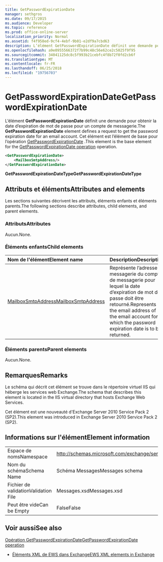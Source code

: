 ```yaml
---
title: GetPasswordExpirationDate
manager: sethgros
ms.date: 09/17/2015
ms.audience: Developer
ms.topic: reference
ms.prod: office-online-server
localization_priority: Normal
ms.assetid: f4f958ed-9cf4-4ebf-9b01-e2df9a7cbd63
description: L’élément GetPasswordExpirationDate définit une demande pour obtenir la date d’expiration de mot de passe pour un compte de messagerie. Cet élément est l’élément de base pour l’opération GetPasswordExpirationDate.
ms.openlocfilehash: a9e0955566372f7b99c48c56e62ce2c5025f9f95
ms.sourcegitcommit: 34041125dc8c5f993b21cebfc4f8b72f0fd2cb6f
ms.translationtype: MT
ms.contentlocale: fr-FR
ms.lasthandoff: 06/25/2018
ms.locfileid: "19756703"
---
```

# <a name="getpasswordexpirationdate"></a><span data-ttu-id="6e54a-104">GetPasswordExpirationDate</span><span class="sxs-lookup"><span data-stu-id="6e54a-104">GetPasswordExpirationDate</span></span>

<span data-ttu-id="6e54a-105">L’élément **GetPasswordExpirationDate** définit une demande pour obtenir la date d’expiration de mot de passe pour un compte de messagerie.</span><span class="sxs-lookup"><span data-stu-id="6e54a-105">The **GetPasswordExpirationDate** element defines a request to get the password expiration date for an email account.</span></span> <span data-ttu-id="6e54a-106">Cet élément est l’élément de base pour l’opération [GetPasswordExpirationDate](getpasswordexpirationdate-operation.md) .</span><span class="sxs-lookup"><span data-stu-id="6e54a-106">This element is the base element for the [GetPasswordExpirationDate operation](getpasswordexpirationdate-operation.md) operation.</span></span> 
  
```XML
<GetPasswordExpirationDate>
    <MailboxSmtpAddress/>
</GetPasswordExpirationDate>
```

 <span data-ttu-id="6e54a-107">**GetPasswordExpirationDateType**</span><span class="sxs-lookup"><span data-stu-id="6e54a-107">**GetPasswordExpirationDateType**</span></span>
## <a name="attributes-and-elements"></a><span data-ttu-id="6e54a-108">Attributs et éléments</span><span class="sxs-lookup"><span data-stu-id="6e54a-108">Attributes and elements</span></span>

<span data-ttu-id="6e54a-109">Les sections suivantes décrivent les attributs, éléments enfants et éléments parents.</span><span class="sxs-lookup"><span data-stu-id="6e54a-109">The following sections describe attributes, child elements, and parent elements.</span></span>
  
### <a name="attributes"></a><span data-ttu-id="6e54a-110">Attributs</span><span class="sxs-lookup"><span data-stu-id="6e54a-110">Attributes</span></span>

<span data-ttu-id="6e54a-111">Aucun.</span><span class="sxs-lookup"><span data-stu-id="6e54a-111">None.</span></span>
  
### <a name="child-elements"></a><span data-ttu-id="6e54a-112">Éléments enfants</span><span class="sxs-lookup"><span data-stu-id="6e54a-112">Child elements</span></span>

|<span data-ttu-id="6e54a-113">**Nom de l'élément**</span><span class="sxs-lookup"><span data-stu-id="6e54a-113">**Element name**</span></span>|<span data-ttu-id="6e54a-114">**Description**</span><span class="sxs-lookup"><span data-stu-id="6e54a-114">**Description**</span></span>|
|:-----|:-----|
|[<span data-ttu-id="6e54a-115">MailboxSmtpAddress</span><span class="sxs-lookup"><span data-stu-id="6e54a-115">MailboxSmtpAddress</span></span>](mailboxsmtpaddress.md) <br/> |<span data-ttu-id="6e54a-116">Représente l’adresse de messagerie du compte de messagerie pour lequel la date d’expiration de mot de passe doit être retourné.</span><span class="sxs-lookup"><span data-stu-id="6e54a-116">Represents the email address of the email account for which the password expiration date is to be returned.</span></span>  <br/> |
   
### <a name="parent-elements"></a><span data-ttu-id="6e54a-117">Éléments parents</span><span class="sxs-lookup"><span data-stu-id="6e54a-117">Parent elements</span></span>

<span data-ttu-id="6e54a-118">Aucun.</span><span class="sxs-lookup"><span data-stu-id="6e54a-118">None.</span></span>
  
## <a name="remarks"></a><span data-ttu-id="6e54a-119">Remarques</span><span class="sxs-lookup"><span data-stu-id="6e54a-119">Remarks</span></span>

<span data-ttu-id="6e54a-120">Le schéma qui décrit cet élément se trouve dans le répertoire virtuel IIS qui héberge les services web Exchange.</span><span class="sxs-lookup"><span data-stu-id="6e54a-120">The schema that describes this element is located in the IIS virtual directory that hosts Exchange Web Services.</span></span>
  
<span data-ttu-id="6e54a-121">Cet élément est une nouveauté d'Exchange Server 2010 Service Pack 2 (SP2).</span><span class="sxs-lookup"><span data-stu-id="6e54a-121">This element was introduced in Exchange Server 2010 Service Pack 2 (SP2).</span></span>
  
## <a name="element-information"></a><span data-ttu-id="6e54a-122">Informations sur l'élément</span><span class="sxs-lookup"><span data-stu-id="6e54a-122">Element information</span></span>

|||
|:-----|:-----|
|<span data-ttu-id="6e54a-123">Espace de noms</span><span class="sxs-lookup"><span data-stu-id="6e54a-123">Namespace</span></span>  <br/> |http://schemas.microsoft.com/exchange/services/2006/messages  <br/> |
|<span data-ttu-id="6e54a-124">Nom du schéma</span><span class="sxs-lookup"><span data-stu-id="6e54a-124">Schema Name</span></span>  <br/> |<span data-ttu-id="6e54a-125">Schéma Messages</span><span class="sxs-lookup"><span data-stu-id="6e54a-125">Messages schema</span></span>  <br/> |
|<span data-ttu-id="6e54a-126">Fichier de validation</span><span class="sxs-lookup"><span data-stu-id="6e54a-126">Validation File</span></span>  <br/> |<span data-ttu-id="6e54a-127">Messages.xsd</span><span class="sxs-lookup"><span data-stu-id="6e54a-127">Messages.xsd</span></span>  <br/> |
|<span data-ttu-id="6e54a-128">Peut être vide</span><span class="sxs-lookup"><span data-stu-id="6e54a-128">Can be Empty</span></span>  <br/> |<span data-ttu-id="6e54a-129">False</span><span class="sxs-lookup"><span data-stu-id="6e54a-129">False</span></span>  <br/> |
   
## <a name="see-also"></a><span data-ttu-id="6e54a-130">Voir aussi</span><span class="sxs-lookup"><span data-stu-id="6e54a-130">See also</span></span>



[<span data-ttu-id="6e54a-131">Opération GetPasswordExpirationDate</span><span class="sxs-lookup"><span data-stu-id="6e54a-131">GetPasswordExpirationDate operation</span></span>](getpasswordexpirationdate-operation.md)


- [<span data-ttu-id="6e54a-132">Éléments XML de EWS dans Exchange</span><span class="sxs-lookup"><span data-stu-id="6e54a-132">EWS XML elements in Exchange</span></span>](ews-xml-elements-in-exchange.md)

